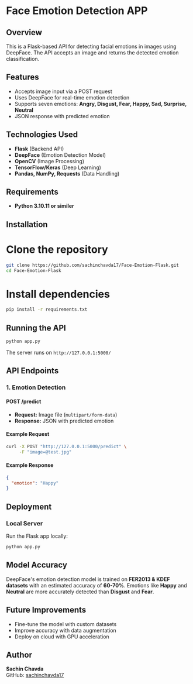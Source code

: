 # Face Emotion Detection APP

## Overview

This is a Flask-based API for detecting facial emotions in images using DeepFace. The API accepts an image and returns the detected emotion classification.

## Features

- Accepts image input via a POST request
- Uses DeepFace for real-time emotion detection
- Supports seven emotions: **Angry, Disgust, Fear, Happy, Sad, Surprise, Neutral**
- JSON response with predicted emotion

## Technologies Used

- **Flask** (Backend API)
- **DeepFace** (Emotion Detection Model)
- **OpenCV** (Image Processing)
- **TensorFlow/Keras** (Deep Learning)
- **Pandas, NumPy, Requests** (Data Handling)

## Requirements

- **Python 3.10.11 or similer**

## Installation

# Clone the repository
```bash
git clone https://github.com/sachinchavda17/Face-Emotion-Flask.git
cd Face-Emotion-Flask
```

# Install dependencies
```bash
pip install -r requirements.txt
```

## Running the API

```bash
python app.py
```

The server runs on `http://127.0.0.1:5000/`

## API Endpoints

### 1. **Emotion Detection**

#### **POST /predict**

- **Request:** Image file (`multipart/form-data`)
- **Response:** JSON with predicted emotion

#### Example Request

```bash
curl -X POST "http://127.0.0.1:5000/predict" \
     -F "image=@test.jpg"
```

#### Example Response

```json
{
  "emotion": "Happy"
}
```

## Deployment

### Local Server

Run the Flask app locally:

```bash
python app.py
```

## Model Accuracy

DeepFace's emotion detection model is trained on **FER2013 & KDEF datasets** with an estimated accuracy of **60-70%**. Emotions like **Happy** and **Neutral** are more accurately detected than **Disgust** and **Fear**.

## Future Improvements

- Fine-tune the model with custom datasets
- Improve accuracy with data augmentation
- Deploy on cloud with GPU acceleration

## Author

**Sachin Chavda**\
GitHub: [sachinchavda17](https://github.com/sachinchavda17)

